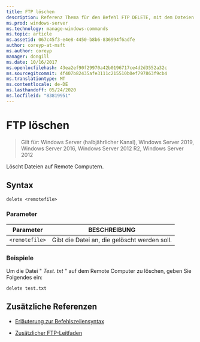 ```yaml
---
title: FTP löschen
description: Referenz Thema für den Befehl FTP DELETE, mit dem Dateien auf Remote Computern gelöscht werden.
ms.prod: windows-server
ms.technology: manage-windows-commands
ms.topic: article
ms.assetid: 067c45f3-e4e8-4450-b8b6-836994f6adfe
author: coreyp-at-msft
ms.author: coreyp
manager: dongill
ms.date: 10/16/2017
ms.openlocfilehash: 43ea2ef90f29970a42b0196717ce4d2d3552a32c
ms.sourcegitcommit: 4f407b82435afe3111c215510b0ef797863f9cb4
ms.translationtype: MT
ms.contentlocale: de-DE
ms.lasthandoff: 05/24/2020
ms.locfileid: "83819951"
---
```

# <a name="ftp-delete"></a>FTP löschen

> Gilt für: Windows Server (halbjährlicher Kanal), Windows Server 2019, Windows Server 2016, Windows Server 2012 R2, Windows Server 2012

Löscht Dateien auf Remote Computern.

## <a name="syntax"></a>Syntax

```
delete <remotefile>
```

### <a name="parameters"></a>Parameter

| Parameter | BESCHREIBUNG |
| --------- | ----------- |
| `<remotefile>` | Gibt die Datei an, die gelöscht werden soll. |

### <a name="examples"></a>Beispiele

Um die Datei " *Test. txt* " auf dem Remote Computer zu löschen, geben Sie Folgendes ein:

```
delete test.txt
```

## <a name="additional-references"></a>Zusätzliche Referenzen

- [Erläuterung zur Befehlszeilensyntax](command-line-syntax-key.md)

- [Zusätzlicher FTP-Leitfaden](https://docs.microsoft.com/previous-versions/orphan-topics/ws.10/cc756013(v=ws.10))
